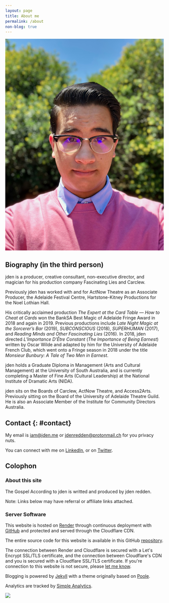 ```yaml
---
layout: page
title: About me
permalink: /about
non-blog: true
---
```


<img class="about" src="/content/images/jden-redden-2019.jpg" alt="jden redden 2019">

## Biography (in the third person)

jden is a producer, creative consultant, non-executive director, and magician for his production company Fascinating Lies and Carclew. 

Previously jden has worked with and for ActNow Theatre as an Associate Producer, the Adelaide Festival Centre, Hartstone-Kitney Productions for the Noel Lothian Hall. 

His critically acclaimed production *The Expert at the Card Table — How to Cheat at Cards* won the BankSA Best Magic of Adelaide Fringe Award in 2018 and again in 2019.  Previous productions include *Late Night Magic at the Sorcerer’s Bar* (2019), *SUBCONSCIOUS* (2018), *SUPERHUMAN* (2017), and *Reading Minds and Other Fascinating Lies* (2016). In 2018, jden directed *L’Importance D’Être Constant* (*The Importance of Being Earnest*) written by Oscar Wilde and adapted by him for the University of Adelaide French Club, which went onto a Fringe season in 2018 under the title *Monsieur Bunbury: A Tale of Two Men in Earnest*.

jden holds a Graduate Diploma in Management (Arts and Cultural Management) at the University of South Australia, and is currently completing a Master of Fine Arts (Cultural Leadership) at the National Institute of Dramatic Arts (NIDA).

jden sits on the Boards of Carclew, ActNow Theatre, and Access2Arts. Previously sitting on the Board of the University of Adelaide Theatre Guild. He is also an Associate Member of the Institute for Community Directors Australia.

## Contact {: #contact}

My email is [&#105;&#097;&#109;&#064;&#106;&#100;&#101;&#110;&#046;&#109;&#101;](&#109;&#097;&#105;&#108;&#116;&#111;&#058;&#105;&#097;&#109;&#064;&#106;&#100;&#101;&#110;&#046;&#109;&#101;) or [&#106;&#100;&#101;&#110;&#114;&#101;&#100;&#100;&#101;&#110;&#064;&#112;&#114;&#111;&#116;&#111;&#110;&#109;&#097;&#105;&#108;&#046;&#099;&#104;](&#109;&#097;&#105;&#108;&#116;&#111;&#058;&#106;&#100;&#101;&#110;&#114;&#101;&#100;&#100;&#101;&#110;&#064;&#112;&#114;&#111;&#116;&#111;&#110;&#109;&#097;&#105;&#108;&#046;&#099;&#104;) for you privacy nuts. 

You can connect with me on [LinkedIn](https://www.linkedin.com/in/jdenredden), or on [Twitter](https://www.twitter.com/jden). 

## Colophon

### About this site

The Gospel According to jden is writted and produced by jden redden. 

Note: Links below may have referral or affiliate links attached. 

### Server Software

This website is hosted on [Render](https://render.com) through continuous deployment with [GitHub](https://github.com) and protected and served through the Cloudflare CDN.

The entire source code for this website is available in this GitHub [repository](https://github.com/JDENredden/website).

The connection between Render and Cloudflare is secured with a Let's Encrypt SSL/TLS certificate, and the connection between Cloudflare's CDN and you is secured with a Cloudflare SSL/TLS certificate. If you're connection to this website is not secure, please [let me know](/contact).

Blogging is powered by [Jekyll](https://jekyll.com) with a theme originally based on [Poole](https://github.com/poole/poole).

Analytics are tracked by [Simple Analytics](https://referral.simpleanalytics.com/jden). 

<a href="https://simpleanalytics.com/?utm_source=jden.me&utm_content=badge" referrerpolicy="origin" target="_blank"><img src="https://simpleanalyticsbadge.com/jden.me" loading="lazy" referrerpolicy="no-referrer" crossorigin="anonymous" counter="true" /></a>